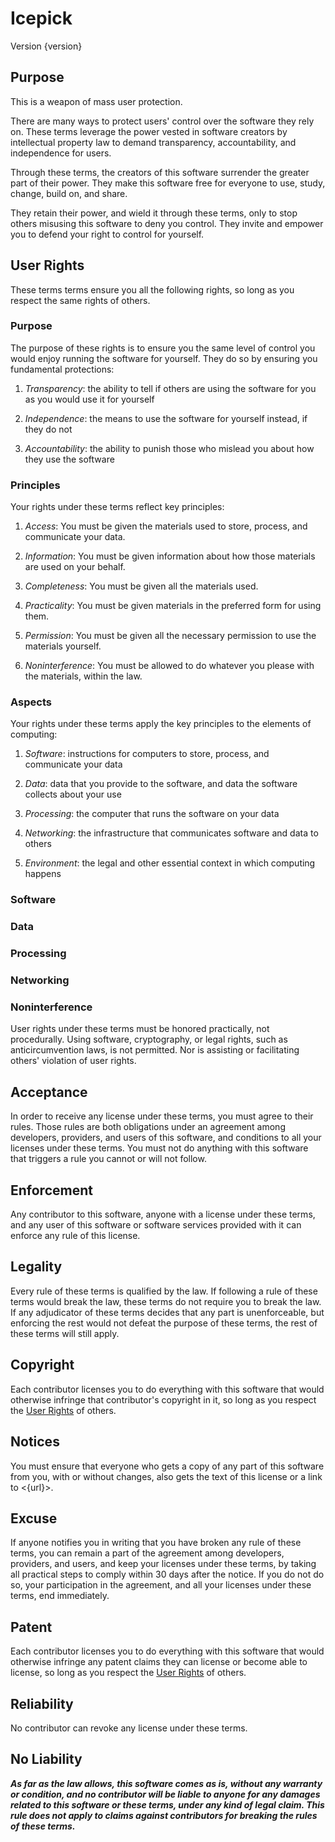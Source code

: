 # Icepick
Version {version}

## Purpose
This is a weapon of mass user protection.

There are many ways to protect users' control over the software they rely on.  These terms leverage the power vested in software creators by intellectual property law to demand transparency, accountability, and independence for users.

Through these terms, the creators of this software surrender the greater part of their power.  They make this software free for everyone to use, study, change, build on, and share.

They retain their power, and wield it through these terms, only to stop others misusing this software to deny you control.  They invite and empower you to defend your right to control for yourself.

## <a id="user-rights">User Rights</a>
These terms terms ensure you all the following rights, so long as you respect the same rights of others.

### Purpose
The purpose of these rights is to ensure you the same level of control you would enjoy running the software for yourself.  They do so by ensuring you fundamental protections:

1.  _Transparency_: the ability to tell if others are using the software for you as you would use it for yourself

2.  _Independence_: the means to use the software for yourself instead, if they do not

3.  _Accountability_: the ability to punish those who mislead you about how they use the software

### Principles
Your rights under these terms reflect key principles:

1.  _Access_:  You must be given the materials used to store, process, and communicate your data.

2.  _Information_:  You must be given information about how those materials are used on your behalf.

3.  _Completeness_:  You must be given all the materials used.

4.  _Practicality_:  You must be given materials in the preferred form for using them.

5.  _Permission_:  You must be given all the necessary permission to use the materials yourself.

6. _Noninterference_:  You must be allowed to do whatever you please with the materials, within the law.

### Aspects
Your rights under these terms apply the key principles to the elements of computing:

1.  _Software_:  instructions for computers to store, process, and communicate your data

2.  _Data_:  data that you provide to the software, and data the software collects about your use 

3.  _Processing_:  the computer that runs the software on your data

4.  _Networking_:  the infrastructure that communicates software and data to others

5.  _Environment_: the legal and other essential context in which computing happens

### Software
<!-- TODO -->

### Data
<!-- TODO -->

### Processing
<!-- TODO -->

### Networking
<!-- TODO -->

### Noninterference
User rights under these terms must be honored practically, not procedurally.  Using software, cryptography, or legal rights, such as anticircumvention laws, is not permitted.  Nor is assisting or facilitating others' violation of user rights.

## Acceptance
In order to receive any license under these terms, you must agree to their rules.  Those rules are both obligations under an agreement among developers, providers, and users of this software, and conditions to all your licenses under these terms.  You must not do anything with this software that triggers a rule you cannot or will not follow.

## Enforcement
Any contributor to this software, anyone with a license under these terms, and any user of this software or software services provided with it can enforce any rule of this license.

## Legality
Every rule of these terms is qualified by the law.  If following a rule of these terms would break the law, these terms do not require you to break the law.  If any adjudicator of these terms decides that any part is unenforceable, but enforcing the rest would not defeat the purpose of these terms, the rest of these terms will still apply.

## Copyright
Each contributor licenses you to do everything with this software that would otherwise infringe that contributor's copyright in it, so long as you respect the [User Rights](#user-rights) of others.

## Notices
You must ensure that everyone who gets a copy of any part of this software from you, with or without changes, also gets the text of this license or a link to <{url}>.

## Excuse
If anyone notifies you in writing that you have broken any rule of these terms, you can remain a part of the agreement among developers, providers, and users, and keep your licenses under these terms, by taking all practical steps to comply within 30 days after the notice.  If you do not do so, your participation in the agreement, and all your licenses under these terms, end immediately.

## Patent
Each contributor licenses you to do everything with this software that would otherwise infringe any patent claims they can license or become able to license, so long as you respect the [User Rights](#user-rights) of others.

## Reliability
No contributor can revoke any license under these terms.

## No Liability
***As far as the law allows, this software comes as is, without any warranty or condition, and no contributor will be liable to anyone for any damages related to this software or these terms, under any kind of legal claim.  This rule does not apply to claims against contributors for breaking the rules of these terms.***
